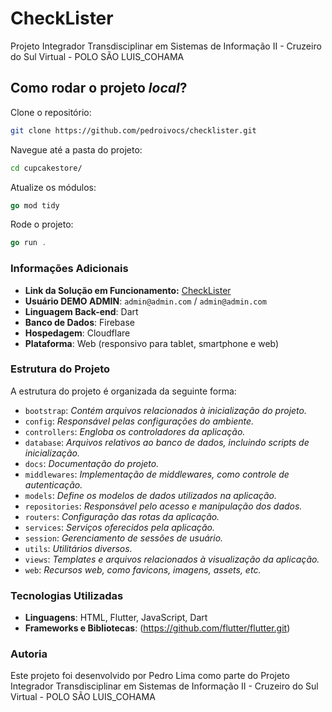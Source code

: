 # CheckLister

Projeto Integrador Transdisciplinar em Sistemas de Informação II - Cruzeiro do Sul Virtual - POLO SÃO LUIS_COHAMA

## Como rodar o projeto *local*?

Clone o repositório:
~~~sh
git clone https://github.com/pedroivocs/checklister.git
~~~

Navegue até a pasta do projeto:
~~~sh
cd cupcakestore/
~~~

Atualize os módulos:
~~~go
go mod tidy
~~~

Rode o projeto:
~~~go
go run .
~~~

### Informações Adicionais

- **Link da Solução em Funcionamento:** [CheckLister](https://checklister.flutterflow.app/)
- **Usuário DEMO ADMIN**: `admin@admin.com` / `admin@admin.com`
- **Linguagem Back-end**: Dart
- **Banco de Dados**: Firebase
- **Hospedagem**: Cloudflare
- **Plataforma**: Web (responsivo para tablet, smartphone e web)

### Estrutura do Projeto

A estrutura do projeto é organizada da seguinte forma:

- `bootstrap`: *Contém arquivos relacionados à inicialização do projeto.*
- `config`: *Responsável pelas configurações do ambiente.*
- `controllers`: *Engloba os controladores da aplicação.*
- `database`: *Arquivos relativos ao banco de dados, incluindo scripts de inicialização.*
- `docs`: *Documentação do projeto.*
- `middlewares`: *Implementação de middlewares, como controle de autenticação.*
- `models`: *Define os modelos de dados utilizados na aplicação.*
- `repositories`: *Responsável pelo acesso e manipulação dos dados.*
- `routers`: *Configuração das rotas da aplicação.*
- `services`: *Serviços oferecidos pela aplicação.*
- `session`: *Gerenciamento de sessões de usuário.*
- `utils`: *Utilitários diversos.*
- `views`: *Templates e arquivos relacionados à visualização da aplicação.*
- `web`: *Recursos web, como favicons, imagens, assets, etc.*

### Tecnologias Utilizadas

- **Linguagens**: HTML, Flutter, JavaScript, Dart
- **Frameworks e Bibliotecas**: (https://github.com/flutter/flutter.git)

### Autoria

Este projeto foi desenvolvido por Pedro Lima como parte do Projeto Integrador Transdisciplinar em Sistemas de Informação II - Cruzeiro do Sul Virtual - POLO SÃO LUIS_COHAMA

